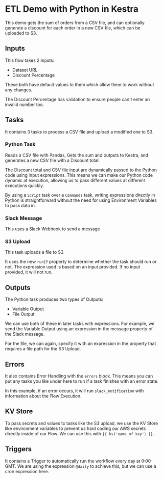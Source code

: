 # ETL Demo with Python in Kestra

This demo gets the sum of orders from a CSV file, and can optionally generate a discount for each order in a new CSV file, which can be uploaded to S3.

## Inputs

This flow takes 2 inputs:
- Dataset URL
- Discount Percentage

These both have default values to them which allow them to work without any changes.

The Discount Percentage has validation to ensure people can't enter an invalid number too.

## Tasks

It contains 3 tasks to process a CSV file and upload a modified one to S3.

### Python Task 

Reads a CSV file with Pandas, Gets the sum and outputs to Kestra, and generates a new CSV file with a Discount total. 

The Discount total and CSV file input are dynamically passed to the Python code using Input expressions. This means we can make our Python code dynamic at execution, allowing us to pass different values at different executions quickly.

By using a `Script` task over a `Commands` task, writing expressions directly in Python is straightforward without the need for using Environment Variables to pass data in.

### Slack Message

This uses a Slack Webhook to send a message

### S3 Upload

This task uploads a file to S3.

It uses the new `runIf` property to determine whether the task should run or not. The expression used is based on an input provided. If no input provided, it will not run.

## Outputs

The Python task produces two types of Outputs:
- Variable Output
- File Output

We can use both of these in later tasks with expressions. For example, we send the Variable Output using an expression in the message property of the Slack message.

For the file, we can again, specify it with an expression in the property that requires a file path for the S3 Upload.

## Errors

It also contains Error Handling with the `errors` block. This means you can put any tasks you like under here to run if a task finishes with an error state.

In this example, if an error occurs, it will run `slack_notification` with information about the Flow Execution.

## KV Store

To pass secrets and values to tasks like the S3 upload, we use the KV Store like environment variables to prevent us hard coding our AWS secrets directly inside of our Flow. We can use this with `{{ kv('name_of_key') }}`.

## Triggers

It contains a Trigger to automatically run the workflow every day at 0:00 GMT. We are using the expression `@daily` to achieve this, but we can use a cron expression here.